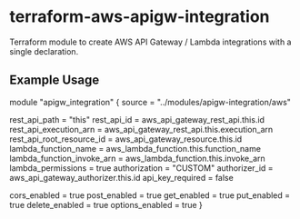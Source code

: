 # terraform-aws-apigw-integration

Terraform module to create AWS API Gateway / Lambda integrations with a single declaration.

## Example Usage

module "apigw_integration" {
  source  = "../modules/apigw-integration/aws"

  rest_api_path              = "this"
  rest_api_id                = aws_api_gateway_rest_api.this.id
  rest_api_execution_arn     = aws_api_gateway_rest_api.this.execution_arn
  rest_api_root_resource_id  = aws_api_gateway_resource.this.id
  lambda_function_name       = aws_lambda_function.this.function_name
  lambda_function_invoke_arn = aws_lambda_function.this.invoke_arn
  lambda_permissions         = true
  authorization              = "CUSTOM"
  authorizer_id              = aws_api_gateway_authorizer.this.id
  api_key_required           = false

  cors_enabled    = true
  post_enabled    = true
  get_enabled     = true
  put_enabled     = true
  delete_enabled  = true
  options_enabled = true
}
